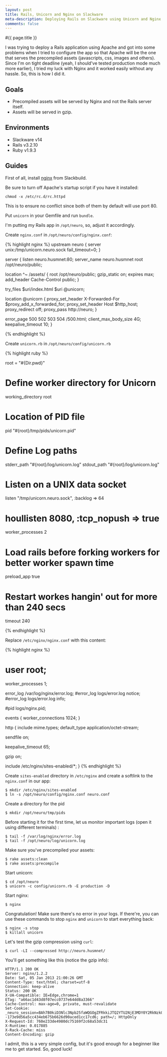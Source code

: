```yaml
---
layout: post
title: Rails, Unicorn and Nginx on Slackware
meta-description: Deploying Rails on Slackware using Unicorn and Nginx
comments: false
---
```


#{{ page.title }}

I was trying to deploy a Rails application using Apache and got into some problems when I tried to
configure the app so that Apache will be the one that serves the precompiled assets (javascripts,
css, images and others). Since I'm on tight deadline (yeah, I should've tested production mode much
more earlier), I tried my luck with Nginx and it worked easily without any hassle. So, this is
how I did it.

## Goals

* Precompiled assets will be served by Nginx and not the Rails server itself.
* Assets will be served in gzip.

## Environments

* Slackware v14
* Rails v3.2.10
* Ruby v1.9.3

## Guides

First of all, install [nginx](http://slackbuilds.org/repository/14.0/network/nginx/) from Slackbuild.

Be sure to turn off Apache's startup script if you have it installed:

    chmod -x /etc/rc.d/rc.httpd

This is to ensure no conflict since both of them by default will use port 80.

Put `unicorn` in your Gemfile and run `bundle`.

I'm putting my Rails app in `/opt/neuro`, so, adjust it accordingly.

Create `nginx.conf` in  `/opt/neuro/config/nginx.conf`:

{% highlight nginx %}
upstream neuro {
  server unix:/tmp/unicorn.neuro.sock fail_timeout=0;
}

server {
  listen neuro.husmnet:80;
  server_name neuro.husmnet
  root /opt/neuro/public;

  location ^~ /assets/ {
    root /opt/neuro/public;
    gzip_static on;
    expires max;
    add_header Cache-Control public;
  }

  try_files $uri/index.html $uri @unicorn;

  location @unicorn {
    proxy_set_header X-Forwarded-For $proxy_add_x_forwarded_for;
    proxy_set_header Host $http_host;
    proxy_redirect off;
    proxy_pass http://neuro;
  }

  error_page 500 502 503 504 /500.html;
  client_max_body_size 4G;
  keepalive_timeout 10;
}

{% endhighlight %}

Create `unicorn.rb` in `/opt/neuro/config/unicorn.rb`

{% highlight ruby %}

root = "#{Dir.pwd}"

# Define worker directory for Unicorn
working_directory root

# Location of PID file
pid "#{root}/tmp/pids/unicorn.pid"

# Define Log paths
stderr_path "#{root}/log/unicorn.log"
stdout_path "#{root}/log/unicorn.log"

# Listen on a UNIX data socket
listen "/tmp/unicorn.neuro.sock", :backlog => 64
# houllisten 8080, :tcp_nopush => true

worker_processes 2

# Load rails before forking workers for better worker spawn time
preload_app true

# Restart workes hangin' out for more than 240 secs
timeout 240

{% endhighlight %}

Replace `/etc/nginx/nginx.conf` with this content:

{% highlight nginx %}

# user  root;
worker_processes  1;

error_log  /var/log/nginx/error.log;
#error_log  logs/error.log  notice;
#error_log  logs/error.log  info;

#pid        logs/nginx.pid;

events {
  worker_connections  1024;
}

http {
  include       mime.types;
  default_type  application/octet-stream;

  sendfile        on;

  keepalive_timeout  65;

  gzip  on;

  include /etc/nginx/sites-enabled/*;
}
{% endhighlight %}

Create `sites-enabled` directory in `/etc/nginx` and create a softlink to the `nginx.conf` in our app:

    $ mkdir /etc/nginx/sites-enabled
    $ ln -s /opt/neuro/config/nginx.conf neuro.conf

Create a directory for the pid

    $ mkdir /opt/neuro/tmp/pids

Before starting it for the first time, let us monitor important logs (open it using different
terminals) :

    $ tail -f /var/log/nginx/error.log
    $ tail -f /opt/neuro/log/unicorn.log

Make sure you've precompiled your assets:

    $ rake assets:clean
    $ rake assets:precompile

Start unicorn:

    $ cd /opt/neuro
    $ unicorn -c config/unicorn.rb -E production -D

Start nginx:

    $ nginx

Congratulation! Make sure there's no error in your logs. If there're, you can use these commands to
stop `nginx` and `unicorn` to start everything back:

    $ nginx -s stop
    $ killall unicorn

Let's test the gzip compression using `curl`:

    $ curl -LI --compressed http://neuro.husmnet/

You'll get something like this (notice the gzip info):

    HTTP/1.1 200 OK
    Server: nginx/1.2.2
    Date: Sat, 05 Jan 2013 21:00:26 GMT
    Content-Type: text/html; charset=utf-8
    Connection: keep-alive
    Status: 200 OK
    X-UA-Compatible: IE=Edge,chrome=1
    ETag: "a66ac1d43d8f07ecc0737e64dd8a3366"
    Cache-Control: max-age=0, private, must-revalidate
    Set-Cookie: _neuro_session=BAh7B0kiD3Nlc3Npb25faWQGOgZFRkkiJTQ2YTU2NjE3MDY0Y2RkNzk0Yzk3ODhhNDJlYmQ3ODA3BjsAVEkiEF9jc3JmX3Rva2VuBjsARkkiMVNvOXVTS2I2RXJIcTljbS9WeGRDODZyTUpVZENXL2NPVnJhTGR0V2xydGM9BjsARg%3D%3D--173e9d56a5cc434eb675b6626d90aced1cc17cd6; path=/; HttpOnly
    X-Request-Id: 760e233de4980dc75169f2c68a53dc31
    X-Runtime: 0.017885
    X-Rack-Cache: miss
    Content-Encoding: gzip

I admit, this is a very simple config, but it's good enough for a beginner like me to get started.
 So, good luck!
